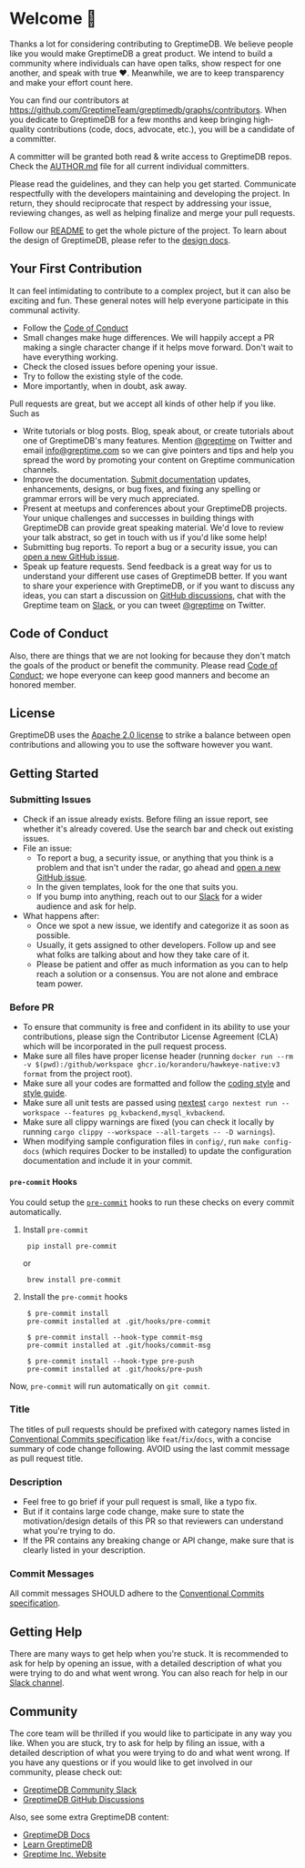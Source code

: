 # Welcome 👋

Thanks a lot for considering contributing to GreptimeDB. We believe people like you would make GreptimeDB a great product. We intend to build a community where individuals can have open talks, show respect for one another, and speak with true ❤️. Meanwhile, we are to keep transparency and make your effort count here.

You can find our contributors at https://github.com/GreptimeTeam/greptimedb/graphs/contributors. When you dedicate to GreptimeDB for a few months and keep bringing high-quality contributions (code, docs, advocate, etc.), you will be a candidate of a committer.

A committer will be granted both read & write access to GreptimeDB repos. Check the [AUTHOR.md](AUTHOR.md) file for all current individual committers.

Please read the guidelines, and they can help you get started. Communicate respectfully with the developers maintaining and developing the project. In return, they should reciprocate that respect by addressing your issue, reviewing changes, as well as helping finalize and merge your pull requests.

Follow our [README](https://github.com/GreptimeTeam/greptimedb#readme) to get the whole picture of the project. To learn about the design of GreptimeDB, please refer to the [design docs](https://github.com/GrepTimeTeam/docs).

## Your First Contribution

It can feel intimidating to contribute to a complex project, but it can also be exciting and fun. These general notes will help everyone participate in this communal activity.

- Follow the [Code of Conduct](https://github.com/GreptimeTeam/.github/blob/main/.github/CODE_OF_CONDUCT.md)
- Small changes make huge differences. We will happily accept a PR making a single character change if it helps move forward. Don't wait to have everything working.
- Check the closed issues before opening your issue.
- Try to follow the existing style of the code.
- More importantly, when in doubt, ask away.

Pull requests are great, but we accept all kinds of other help if you like. Such as

- Write tutorials or blog posts. Blog, speak about, or create tutorials about one of GreptimeDB's many features. Mention [@greptime](https://twitter.com/greptime) on Twitter and email info@greptime.com so we can give pointers and tips and help you spread the word by promoting your content on Greptime communication channels.
- Improve the documentation. [Submit documentation](http://github.com/greptimeTeam/docs/) updates, enhancements, designs, or bug fixes, and fixing any spelling or grammar errors will be very much appreciated.
- Present at meetups and conferences about your GreptimeDB projects. Your unique challenges and successes in building things with GreptimeDB can provide great speaking material. We'd love to review your talk abstract, so get in touch with us if you'd like some help!
- Submitting bug reports. To report a bug or a security issue, you can [open a new GitHub issue](https://github.com/GrepTimeTeam/greptimedb/issues/new).
- Speak up feature requests. Send feedback is a great way for us to understand your different use cases of GreptimeDB better. If you want to share your experience with GreptimeDB, or if you want to discuss any ideas, you can start a discussion on [GitHub discussions](https://github.com/GreptimeTeam/greptimedb/discussions), chat with the Greptime team on [Slack](https://greptime.com/slack), or you can tweet [@greptime](https://twitter.com/greptime) on Twitter.

## Code of Conduct

Also, there are things that we are not looking for because they don't match the goals of the product or benefit the community. Please read [Code of Conduct](https://github.com/GreptimeTeam/.github/blob/main/.github/CODE_OF_CONDUCT.md); we hope everyone can keep good manners and become an honored member.

## License

GreptimeDB uses the [Apache 2.0 license](https://github.com/GreptimeTeam/greptimedb/blob/master/LICENSE) to strike a balance between open contributions and allowing you to use the software however you want.

## Getting Started

### Submitting Issues

- Check if an issue already exists. Before filing an issue report, see whether it's already covered. Use the search bar and check out existing issues.
- File an issue:
  - To report a bug, a security issue, or anything that you think is a problem and that isn't under the radar, go ahead and [open a new GitHub issue](https://github.com/GrepTimeTeam/greptimedb/issues/new).
  - In the given templates, look for the one that suits you.
  - If you bump into anything, reach out to our [Slack](https://greptime.com/slack) for a wider audience and ask for help.
- What happens after:
  - Once we spot a new issue, we identify and categorize it as soon as possible.
  - Usually, it gets assigned to other developers. Follow up and see what folks are talking about and how they take care of it.
  - Please be patient and offer as much information as you can to help reach a solution or a consensus. You are not alone and embrace team power.

### Before PR

- To ensure that community is free and confident in its ability to use your contributions, please sign the Contributor License Agreement (CLA) which will be incorporated in the pull request process.
- Make sure all files have proper license header (running `docker run --rm -v $(pwd):/github/workspace ghcr.io/korandoru/hawkeye-native:v3 format` from the project root).
- Make sure all your codes are formatted and follow the [coding style](https://pingcap.github.io/style-guide/rust/) and [style guide](docs/style-guide.md).
- Make sure all unit tests are passed using [nextest](https://nexte.st/index.html) `cargo nextest run --workspace --features pg_kvbackend,mysql_kvbackend`.
- Make sure all clippy warnings are fixed (you can check it locally by running `cargo clippy --workspace --all-targets -- -D warnings`).
- When modifying sample configuration files in `config/`, run `make config-docs` (which requires Docker to be installed) to update the configuration documentation and include it in your commit.

#### `pre-commit` Hooks

You could setup the [`pre-commit`](https://pre-commit.com/#plugins) hooks to run these checks on every commit automatically.

1. Install `pre-commit`

        pip install pre-commit

    or

        brew install pre-commit

2. Install the `pre-commit` hooks

        $ pre-commit install
        pre-commit installed at .git/hooks/pre-commit

        $ pre-commit install --hook-type commit-msg
        pre-commit installed at .git/hooks/commit-msg

        $ pre-commit install --hook-type pre-push
        pre-commit installed at .git/hooks/pre-push

Now, `pre-commit` will run automatically on `git commit`.

### Title

The titles of pull requests should be prefixed with category names listed in [Conventional Commits specification](https://www.conventionalcommits.org/en/v1.0.0)
like `feat`/`fix`/`docs`, with a concise summary of code change following. AVOID using the last commit message as pull request title.

### Description

- Feel free to go brief if your pull request is small, like a typo fix.
- But if it contains large code change, make sure to state the motivation/design details of this PR so that reviewers can understand what you're trying to do.
- If the PR contains any breaking change or API change, make sure that is clearly listed in your description.

### Commit Messages

All commit messages SHOULD adhere to the [Conventional Commits specification](https://conventionalcommits.org/).

## Getting Help

There are many ways to get help when you're stuck. It is recommended to ask for help by opening an issue, with a detailed description
of what you were trying to do and what went wrong. You can also reach for help in our [Slack channel](https://greptime.com/slack).

## Community

The core team will be thrilled if you would like to participate in any way you like. When you are stuck, try to ask for help by filing an issue, with a detailed description of what you were trying to do and what went wrong. If you have any questions or if you would like to get involved in our community, please check out:

- [GreptimeDB Community Slack](https://greptime.com/slack)
- [GreptimeDB GitHub Discussions](https://github.com/GreptimeTeam/greptimedb/discussions)

Also, see some extra GreptimeDB content:

- [GreptimeDB Docs](https://docs.greptime.com/)
- [Learn GreptimeDB](https://greptime.com/product/db)
- [Greptime Inc. Website](https://greptime.com)
